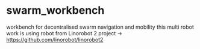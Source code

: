 # swarm_workbench
workbench for decentralised swarm navigation and mobility
this multi robot work is using robot from Linorobot 2 project -> https://github.com/linorobot/linorobot2 
